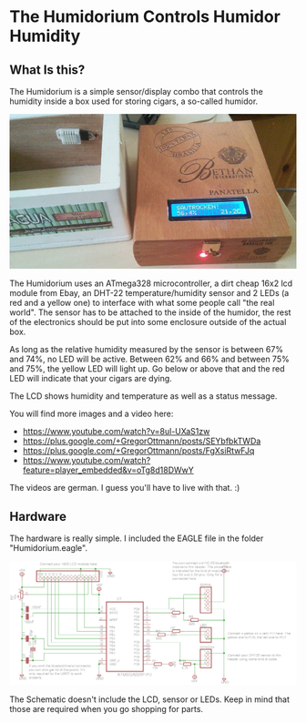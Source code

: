 The Humidorium Controls Humidor Humidity
========================================

What Is this?
-------------
The Humidorium is a simple sensor/display combo that controls the humidity inside a box used for storing cigars, a so-called humidor. 

![Image of the Humidorium](https://github.com/Zappes/avr-Humidorium/blob/master/Pictures/index.jpg?raw=true)

The Humidorium uses an ATmega328 microcontroller, a dirt cheap 16x2 lcd module from Ebay, an DHT-22 temperature/humidity sensor and 2 LEDs (a red and a yellow one) to interface with what some people call "the real world". The sensor has to be attached to the inside of the humidor, the rest of the electronics should be put into some enclosure outside of the actual box.

As long as the relative humidity measured by the sensor is between 67% and 74%, no LED will be active. Between 62% and 66% and between 75% and 75%, the yellow LED will light up. Go below or above that and the red LED will indicate that your cigars are dying.

The LCD shows humidity and temperature as well as a status message.

You will find more images and a video here:

* https://www.youtube.com/watch?v=8ul-UXaS1zw
* https://plus.google.com/+GregorOttmann/posts/SEYbfbkTWDa
* https://plus.google.com/+GregorOttmann/posts/FgXsiRtwFJq
* https://www.youtube.com/watch?feature=player_embedded&v=oTg8d18DWwY

The videos are german. I guess you'll have to live with that. :)

Hardware
--------

The hardware is really simple. I included the EAGLE file in the folder "Humidorium.eagle".

![Schematic of the Humidorium](https://github.com/Zappes/avr-Humidorium/blob/master/Pictures/Schematic.png?raw=true)

The Schematic doesn't include the LCD, sensor or LEDs. Keep in mind that those are required when you go shopping for parts.